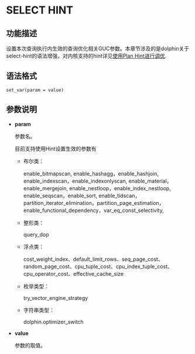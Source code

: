# SELECT HINT

## 功能描述<a name="section290819468377"></a>

设置本次查询执行内生效的查询优化相关GUC参数。本章节涉及的是dolphin关于select-hint的语法增强，对内核支持的hint详见[使用Plan Hint进行调优](../PerformanceTuningGuide/使用Plan-Hint进行调优.md).

## 语法格式<a name="section530131664410"></a>

```
set_var(param = value)
```

## 参数说明<a name="section41303128143838"></a>


-   **param**

    参数名。

    目前支持使用Hint设置生效的参数有
    -   布尔类：

        enable\_bitmapscan, enable\_hashagg，enable\_hashjoin, enable\_indexscan，enable\_indexonlyscan, enable\_material，enable\_mergejoin, enable\_nestloop，enable\_index\_nestloop, enable\_seqscan，enable\_sort, enable\_tidscan，partition\_iterator\_elimination，partition\_page\_estimation，enable\_functional\_dependency，var\_eq\_const\_selectivity,

    -   整形类：

        query\_dop

    -   浮点类：

        cost\_weight\_index、default\_limit\_rows、seq\_page\_cost、random\_page\_cost、cpu\_tuple\_cost、cpu\_index\_tuple\_cost、cpu\_operator\_cost、effective\_cache\_size
        
    -   枚举类型：
    
        try_vector_engine_strategy

    -   字符串类型：

        dolphin.optimizer\_switch

-   **value**

    参数的取值。
